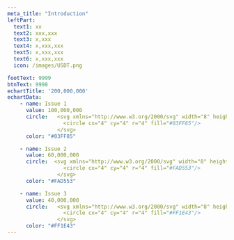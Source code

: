 ```yaml
---
meta_title: "Introduction"
leftPart: 
  text1: xx
  text2: xxx,xxx
  text3: x,xxx
  text4: x,xxx,xxx
  text5: x,xxx,xxx
  text6: x,xxx,xxx
  icon: /images/USDT.png

footText: 9999
btnText: 9998
echartTitle: '200,000,000'
echartData: 
    - name: Issue 1
      value: 100,000,000
      circle:   <svg xmlns="http://www.w3.org/2000/svg" width="8" height="8" viewBox="0 0 8 8" fill="none">
                  <circle cx="4" cy="4" r="4" fill="#03FF85"/>
                </svg>
      color: "#03FF85"

    - name: Issue 2
      value: 60,000,000
      circle:  <svg xmlns="http://www.w3.org/2000/svg" width="8" height="8" viewBox="0 0 8 8" fill="none">
                  <circle cx="4" cy="4" r="4" fill="#FAD553"/>
                </svg>
      color: "#FAD553"

    - name: Issue 3
      value: 40,000,000
      circle:   <svg xmlns="http://www.w3.org/2000/svg" width="8" height="8" viewBox="0 0 8 8" fill="none">
                  <circle cx="4" cy="4" r="4" fill="#FF1E43"/>
                </svg>
      color: "#FF1E43"
---
```

